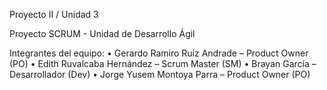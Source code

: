 Proyecto II / Unidad 3
 
Proyecto SCRUM - Unidad de Desarrollo Ágil

Integrantes del equipo:
• Gerardo Ramiro Ruiz Andrade – Product Owner (PO)
• Edith Ruvalcaba Hernández – Scrum Master (SM)
• Brayan García – Desarrollador (Dev)
• Jorge Yusem Montoya Parra – Product Owner (PO)
